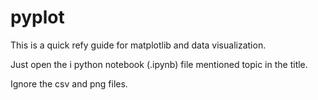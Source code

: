 # pyplot

This is a quick refy guide for matplotlib and data visualization. 

Just open the i python notebook (.ipynb) file mentioned topic in the title.

Ignore the csv and png files. 
